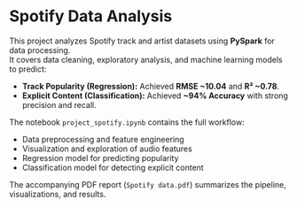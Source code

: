 # Spotify Data Analysis

This project analyzes Spotify track and artist datasets using **PySpark** for data processing.  
It covers data cleaning, exploratory analysis, and machine learning models to predict:

- **Track Popularity (Regression):** Achieved **RMSE ~10.04** and **R² ~0.78**.  
- **Explicit Content (Classification):** Achieved **~94% Accuracy** with strong precision and recall.

The notebook `project_spotify.ipynb` contains the full workflow:  
- Data preprocessing and feature engineering  
- Visualization and exploration of audio features  
- Regression model for predicting popularity  
- Classification model for detecting explicit content  

The accompanying PDF report (`Spotify data.pdf`) summarizes the pipeline, visualizations, and results.
